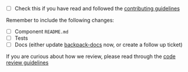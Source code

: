 <!--
Thanks for contributing to Backpack :pray:

Please include a description of the changes you are introducing and some screenshots if appropriate.

Please ensure your pull request title is clear as it will be used to generate the changelog.

Add `major`, `minor` or `patch` label depending on the change according to [semver](semver.org) or `skip-changelog` if the change shouldn't be added to the changelog (e.g. a change to a test or documentation)
-->

+ [ ] Check this if you have read and followed the [contributing guidelines](https://github.com/Skyscanner/backpack-android/blob/main/CONTRIBUTING.md)

Remember to include the following changes:
+ [ ] Component `README.md`
+ [ ] Tests
+ [ ] Docs (either update [backpack-docs](https://github.com/Skyscanner/backpack-docs) now, or create a follow up ticket)

If you are curious about how we review, please read through the [code review guidelines](https://github.com/Skyscanner/backpack/blob/main/CODE_REVIEW_GUIDELINES.md)
